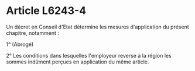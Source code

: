 # Article L6243-4

Un décret en Conseil d'Etat détermine les mesures d'application du présent chapitre, notamment :

1° (Abrogé)

2° Les conditions dans lesquelles l'employeur reverse à la région les sommes indûment perçues en application du même article.